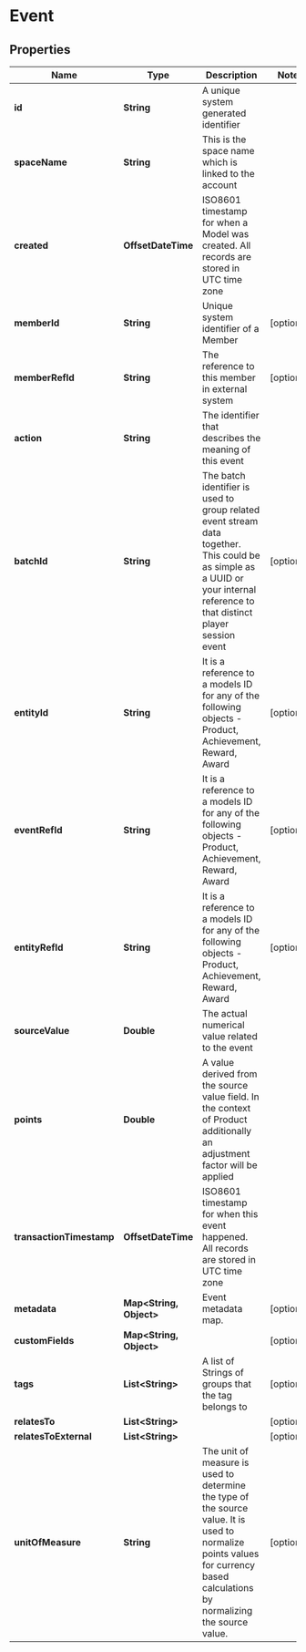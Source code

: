 

# Event


## Properties

Name | Type | Description | Notes
------------ | ------------- | ------------- | -------------
**id** | **String** | A unique system generated identifier | 
**spaceName** | **String** | This is the space name which is linked to the account | 
**created** | **OffsetDateTime** | ISO8601 timestamp for when a Model was created. All records are stored in UTC time zone | 
**memberId** | **String** | Unique system identifier of a Member |  [optional]
**memberRefId** | **String** | The reference to this member in external system |  [optional]
**action** | **String** | The identifier that describes the meaning of this event | 
**batchId** | **String** | The batch identifier is used to group related event stream data together. This could be as simple as a UUID or your internal reference to that distinct player session event |  [optional]
**entityId** | **String** | It is a reference to a models ID for any of the following objects - Product, Achievement, Reward, Award |  [optional]
**eventRefId** | **String** | It is a reference to a models ID for any of the following objects - Product, Achievement, Reward, Award |  [optional]
**entityRefId** | **String** | It is a reference to a models ID for any of the following objects - Product, Achievement, Reward, Award |  [optional]
**sourceValue** | **Double** | The actual numerical value related to the event | 
**points** | **Double** | A value derived from the source value field. In the context of Product additionally an adjustment factor will be applied | 
**transactionTimestamp** | **OffsetDateTime** | ISO8601 timestamp for when this event happened. All records are stored in UTC time zone | 
**metadata** | **Map&lt;String, Object&gt;** | Event metadata map. |  [optional]
**customFields** | **Map&lt;String, Object&gt;** |  |  [optional]
**tags** | **List&lt;String&gt;** | A list of Strings of groups that the tag belongs to |  [optional]
**relatesTo** | **List&lt;String&gt;** |  |  [optional]
**relatesToExternal** | **List&lt;String&gt;** |  |  [optional]
**unitOfMeasure** | **String** | The unit of measure is used to determine the type of the source value. It is used to normalize points values for currency based calculations by normalizing the source value. |  [optional]



